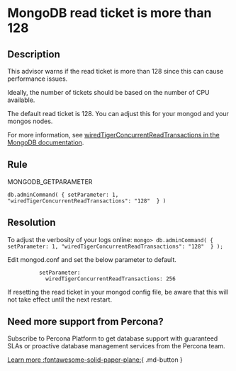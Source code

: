 # MongoDB read ticket is more than 128

## Description
This advisor warns if the read ticket is more than 128 since this can cause performance issues.

Ideally, the number of tickets should be based on the number of CPU available. 

The default read ticket is 128. You can adjust this for your mongod and your mongos nodes.

For more information, see [wiredTigerConcurrentReadTransactions in the MongoDB documentation](https://docs.mongodb.com/manual/reference/parameters/#mongodb-parameter-param.wiredTigerConcurrentReadTransactions).



## Rule
MONGODB_GETPARAMETER

`db.adminCommand( { setParameter: 1, "wiredTigerConcurrentReadTransactions": "128"  } )`

## Resolution
To adjust the verbosity of your logs online: `mongo> db.adminCommand( { setParameter: 1, "wiredTigerConcurrentReadTransactions": "128"  } );`

Edit mongod.conf and set the below parameter to default.
```
          setParameter:
            wiredTigerConcurrentReadTransactions: 256
```
If resetting the read ticket in your mongod config file, be aware that this will not take effect until the next restart.

## Need more support from Percona?
Subscribe to Percona Platform to get database support with guaranteed SLAs or proactive database management services from the Percona team.

[Learn more :fontawesome-solid-paper-plane:](https://per.co.na/subscribe){ .md-button }